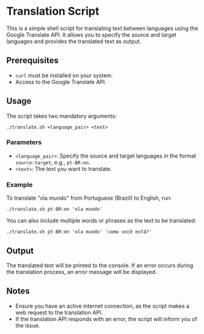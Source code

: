 # Translation Script

This is a simple shell script for translating text between languages using the Google Translate API. It allows you to specify the source and target languages and provides the translated text as output.

## Prerequisites

*   `curl` must be installed on your system.
*   Access to the Google Translate API.

## Usage

The script takes two mandatory arguments:

```
./translate.sh <language_pair> <text>
```

### Parameters

*   `<language_pair>`: Specify the source and target languages in the format `source:target`, e.g., `pt-BR:en`.
*   `<text>`: The text you want to translate.

### Example

To translate "ola mundo" from Portuguese (Brazil) to English, run:

```
./translate.sh pt-BR:en 'ola mundo'
```

You can also include multiple words or phrases as the text to be translated:

```
./translate.sh pt-BR:en 'ola mundo' 'como você está?'
```

## Output

The translated text will be printed to the console. If an error occurs during the translation process, an error message will be displayed.

## Notes

*   Ensure you have an active internet connection, as the script makes a web request to the translation API.
*   If the translation API responds with an error, the script will inform you of the issue.
